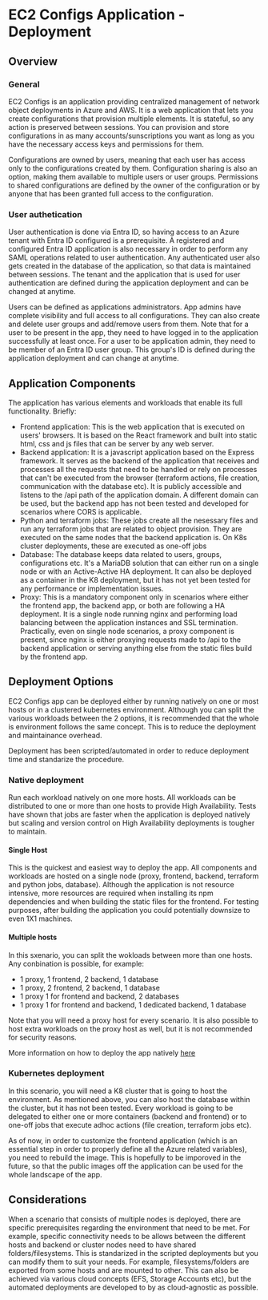 # EC2 Configs Application - Deployment

## Overview

### General

EC2 Configs is an application providing centralized management of network object deployments in Azure and AWS. It is a web application that lets you create configurations that provision multiple elements. It is stateful, so any action is preserved between sessions. You can provision and store configurations in as many accounts/sunscriptions you want as long as you have the necessary access keys and permissions for them.

Configurations are owned by users, meaning that each user has access only to the configurations created by them. Configuration sharing is also an option, making them available to multiple users or user groups. Permissions to shared configurations are defined by the owner of the configuration or by anyone that has been granted full access to the configuration.

### User authetication

User authentication is done via Entra ID, so having access to an Azure tenant with Entra ID configured is a prerequisite. A registered and configured Entra ID application is also necessary in order to perform any SAML operations related to user authentication. Any authenticated user also gets created in the database of the application, so that data is maintained between sessions. The tenant and the application that is used for user authentication are defined during the application deployment and can be changed at anytime.

Users can be defined as applications administrators. App admins have complete visibility and full access to all configurations. They can also create and delete user groups and add/remove users from them. Note that for a user to be present in the app, they need to have logged in to the application successfully at least once. For a user to be application admin, they need to be member of an Entra ID user group. This group's ID is defined during the application deployment and can change at anytime.

## Application Components

The application has various elements and workloads that enable its full functionality. Briefly:

- Frontend application: This is the web application that is executed on users' browsers. It is based on the React framework and built into static html, css and js files that can be server by any web server.
- Backend application: It is a javascript application based on the Express framework. It serves as the backend of the application that receives and processes all the requests that need to be handled or rely on processes that can't be executed from the browser (terraform actions, file creation, communication with the database etc). It is publicly accessible and listens to the /api path of the application domain. A different domain can be used, but the backend app has not been tested and developed for scenarios where CORS is applicable.
- Python and terraform jobs: These jobs create all the nesessary files and run any terraform jobs that are related to object provision. They are executed on the same nodes that the backend application is. On K8s cluster deployments, these are executed as one-off jobs
- Database: The database keeps data related to users, groups, configurations etc. It's a MariaDB solution that can either run on a single node or with an Active-Active HA deployment. It can also be deployed as a container in the K8 deployment, but it has not yet been tested for any performance or implementation issues.
- Proxy: This is a mandatory component only in scenarios where either the frontend app, the backend app, or both are following a HA deployment. It is a single node running nginx and performing load balancing between the application instances and SSL termination. Practically, even on single node scenarios, a proxy component is present, since nginx is either proxying requests made to /api to the backend application or serving anything else from the static files build by the frontend app.

## Deployment Options

EC2 Configs app can be deployed either by running natively on one or most hosts or in a clustered kubernetes environment. Although you can split the various workloads between the 2 options, it is recommended that the whole is environment follows the same concept. This is to reduce the deployment and maintainance overhead.

Deployment has been scripted/automated in order to reduce deployment time and standarize the procedure.

### Native deployment

Run each workload natively on one more hosts. All workloads can be distributed to one or more than one hosts to provide High Availability. Tests have shown that jobs are faster when the application is deployed natively but scaling and version control on High Availability deployments is tougher to maintain.

#### Single Host

This is the quickest and easiest way to deploy the app. All components and workloads are hosted on a single node (proxy, frontend, backend, terraform and python jobs, database). Although the application is not resource intensive, more resources are required when installing its npm dependencies and when building the static files for the frontend. For testing purposes, after building the application you could potentially downsize to even 1X1 machines.

#### Multiple hosts

In this sxenario, you can split the wokloads between more than one hosts. Any conbination is possible, for example:

- 1 proxy, 1 frontend, 2 backend, 1 database
- 1 proxy, 2 frontend, 2 backend, 1 database
- 1 proxy 1 for frontend and backend, 2 databases
- 1 proxy 1 for frontend and backend, 1 dedicated backend, 1 database

Note that you will need a proxy host for every scenario. It is also possible to host extra workloads on the proxy host as well, but it is not recommended for security reasons.

More information on how to deploy the app natively [here](./native/README.md)

### Kubernetes deployment

In this scenario, you will need a K8 cluster that is going to host the environment. As mentioned above, you can also host the database within the cluster, but it has not been tested. Every workload is going to be delegated to either one or more containers (backend and frontend) or to one-off jobs that execute adhoc actions (file creation, terraform jobs etc).

As of now, in order to customize the frontend application (which is an essential step in order to properly define all the Azure related variables), you need to rebuild the image. This is hopefully to be imporoved in the future, so that the public images off the application can be used for the whole landscape of the app.

## Considerations

When a scenario that consists of multiple nodes is deployed, there are specific prerequisites regarding the environment that need to be met. For example, specific connectivity needs to be allows between the different hosts and backend or cluster nodes need to have shared folders/filesystems. This is standarized in the scripted deployments but you can modify them to suit your needs. For example, filesystems/folders are exported from some hosts and are mounted to other. This can also be achieved via various cloud concepts (EFS, Storage Accounts etc), but the automated deployments are developed to by as cloud-agnostic as possible.